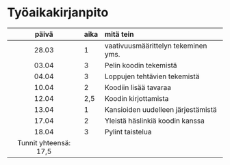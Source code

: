 # Työaikakirjanpito

| päivä | aika | mitä tein  |
| :----:|:-----| :-----|
| 28.03 | 1    | vaativuusmäärittelyn tekeminen yms. | 
| 03.04 | 3    | Pelin koodin tekemistä |
| 04.04 | 3    | Loppujen tehtävien tekemistä |
| 10.04 | 2    | Koodiin lisää tavaraa |
| 12.04 | 2,5  | Koodin kirjottamista |
| 13.04 | 1    | Kansioiden uudelleen järjestämistä |
| 17.04 | 2    | Yleistä häslinkiä koodin kanssa |
| 18.04 | 3    | Pylint taistelua |
| Tunnit yhteensä: 17,5 |
